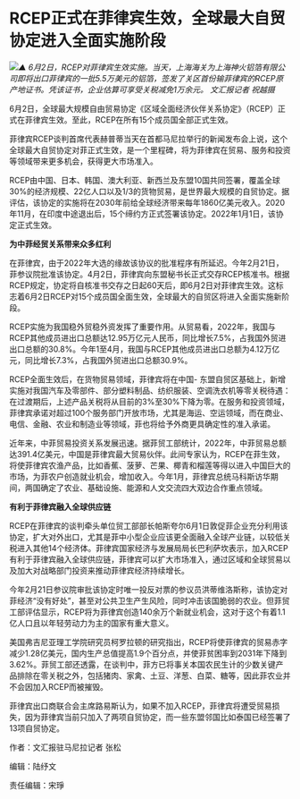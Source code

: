 

# RCEP正式在菲律宾生效，全球最大自贸协定进入全面实施阶段

![](https://inews.gtimg.com/om_bt/OnH7iaRvpLKNBlN43H8uOEHB5UZ_OZOqT8bGCYK2Cw2vAAA/1000)_▲
6月2日，RCEP对菲律宾生效实施。当天，上海海关为上海神火铝箔有限公司即将出口菲律宾的一批5.5万美元的铝箔，签发了关区首份输菲律宾的RCEP原产地证书。凭该证书，企业估算可享受关税减免1万余元。
文汇报记者 祝越摄_

6月2日，全球最大规模自由贸易协定《区域全面经济伙伴关系协定》（RCEP）正式在菲律宾生效。至此，RCEP在所有15个成员国全部正式生效。

菲律宾RCEP谈判首席代表赫普蒂当天在首都马尼拉举行的新闻发布会上说，这个全球最大自贸协定对菲正式生效，是一个里程碑，将为菲律宾在贸易、服务和投资等领域带来更多机会，获得更大市场准入。

RCEP由中国、日本、韩国、澳大利亚、新西兰及东盟10国共同签署，覆盖全球30%的经济规模、22亿人口以及1/3的货物贸易，是世界最大规模的自贸协定。据评估，该协定的实施将在2030年前给全球经济带来每年1860亿美元收入。2020年11月，在印度中途退出后，15个缔约方正式签署该协定。2022年1月1日，该协定正式生效。

**为中菲经贸关系带来众多红利**

在菲律宾，由于2022年大选的缘故该协议的批准程序有所延迟。今年2月21日，菲参议院批准该协定。4月2日，菲律宾向东盟秘书长正式交存RCEP核准书。根据RCEP规定，协定将自核准书交存之日起60天后，即6月2日对菲律宾生效。这标志着6月2日RCEP对15个成员国全面生效，全球最大的自贸区将进入全面实施新阶段。

RCEP实施为我国稳外贸稳外资发挥了重要作用。从贸易看，2022年，我国与RCEP其他成员进出口总额达12.95万亿元人民币，同比增长7.5%，占我国外贸进出口总额的30.8%。今年1至4月，我国与RCEP其他成员进出口总额为4.12万亿元，同比增长7.3%，占我国外贸进出口总额30.9%。

RCEP全面生效后，在货物贸易领域，菲律宾将在中国-
东盟自贸区基础上，新增实施对我国汽车及零部件、部分塑料制品、纺织服装、空调洗衣机等零关税待遇：在过渡期后，上述产品关税将从目前的3%至30%下降为零。在服务和投资领域，菲律宾承诺对超过100个服务部门开放市场，尤其是海运、空运领域，而在商业、电信、金融、农业和制造业等领域，菲也将给予外商更具确定性的准入承诺。

近年来，中菲贸易投资关系发展迅速。据菲贸工部统计，2022年，中菲贸易总额达391.4亿美元，中国是菲律宾最大贸易伙伴。此间专家认为，RCEP在菲生效，将使菲律宾农渔产品，比如香蕉、菠萝、芒果、椰青和榴莲等得以进入中国巨大的市场，为菲农户创造就业机会，增加收入。今年1月，菲律宾总统马科斯访华期间，两国确定了农业、基础设施、能源和人文交流四大双边合作重点领域。

**有利于菲律宾融入全球供应链**

RCEP在菲律宾的谈判牵头单位贸工部部长帕斯夸尔6月1日敦促菲企业充分利用该协定，扩大对外出口，尤其是菲中小型企业应该更全面融入全球产业链，以较低关税进入其他14个经济体。菲律宾国家经济与发展局局长巴利萨坎表示，加入RCEP有利于菲律宾融入全球供应链，菲律宾可以扩大市场准入，通过区域和全球贸易以及加大对战略部门投资来推动菲律宾经济持续增长。

今年2月21日参议院审批该协定时唯一投反对票的参议员洪蒂维洛斯称，该协定对菲经济“没有好处”，甚至对公共卫生产生风险，同时冲击该国脆弱的农业。但菲贸工部评估显示，RCEP将为菲律宾创造140余万个新就业机会，这对于这个有着1.1亿人口且以年轻劳动力为主的国家有重大意义。

美国弗吉尼亚理工学院研究员柯罗拉顿的研究指出，RCEP将使菲律宾的贸易赤字减少1.28亿美元，国内生产总值提高1.9个百分点，并使菲贫困率到2031年下降到3.62%。菲贸工部还透露，在谈判中，菲方已将事关本国农民生计的少数关键产品排除在零关税之外，包括猪肉、家禽、土豆、洋葱、白菜、糖等，因此菲农业并不会因加入RCEP而被摧毁。

菲律宾出口商联合会主席路易斯认为，如果不加入RCEP，菲律宾将遭受贸易损失，因为菲律宾当前只加入了两项自贸协定，而一些东盟邻国比如泰国已经签署了13项自贸协定。

作者：文汇报驻马尼拉记者 张松

编辑：陆纾文

责任编辑：宋琤

